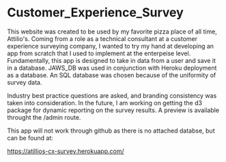 # Customer_Experience_Survey

This website was created to be used by my favorite pizza place of all time, Attilio's. Coming from a role as a technical consultant at a customer experience surveying company, I wanted to try my hand at developing an app from scratch that I used to implement at the enterpeise level. Fundamentally, this app is designed to take in data from a user and save it in a database. JAWS_DB was used in conjunction with Heroku deployment as a database. An SQL database was chosen because of the uniformity of survey data.

Industry best practice questions are asked, and branding consistency was taken into consideration. In the future, I am working on getting the d3 package for dynamic reporting on the survey results. A preview is available throught the /admin route.


This app will not work through github as there is no attached databse, but can be found at:

https://atillios-cx-survey.herokuapp.com/
